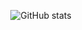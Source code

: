 <p align="center"><img src="https://github-readme-stats.vercel.app/api?username=JavierFinez&show_icons=true&count_private=true&hide=issues,contribs&theme=react" alt="GitHub stats" /></p>
